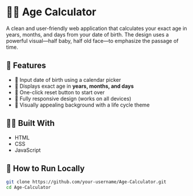 # 🧓👶 Age Calculator

A clean and user-friendly web application that calculates your exact age in years, months, and days from your date of birth. The design uses a powerful visual—half baby, half old face—to emphasize the passage of time.


## 🌟 Features

- 📅 Input date of birth using a calendar picker
- 🔢 Displays exact age in **years, months, and days**
- 🔁 One-click reset button to start over
- 📱 Fully responsive design (works on all devices)
- 🎨 Visually appealing background with a life cycle theme


## 🧑‍💻 Built With

- HTML
- CSS
- JavaScript 



## 🚀 How to Run Locally

```bash
git clone https://github.com/your-username/Age-Calculator.git
cd Age-Calculator
